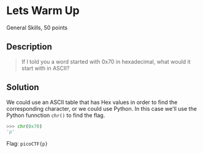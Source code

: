 # Lets Warm Up
General Skills, 50 points

## Description
> If I told you a word started with 0x70 in hexadecimal, what would it start with in ASCII?

## Solution
We could use an ASCII table that has Hex values in order to find the corresponding character, or we could use Python.
In this case we'll use the Python funnction `chr()` to find the flag.

```python
>>> chr(0x70)
'p'
```

Flag: `picoCTF{p}`
